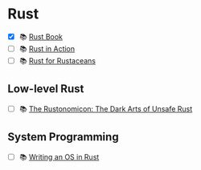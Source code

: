 # Rust
- [x] 📚 [Rust Book](https://doc.rust-lang.org/book/)
- [ ] 📚 [Rust in Action](https://www.manning.com/books/rust-in-action)
- [ ] 📚 [Rust for Rustaceans](https://nostarch.com/rust-rustaceans)

## Low-level Rust
- [ ] 📚 [The Rustonomicon: The Dark Arts of Unsafe Rust](https://doc.rust-lang.org/nomicon/index.html)

## System Programming
- [ ] 📚 [Writing an OS in Rust](https://os.phil-opp.com/)
